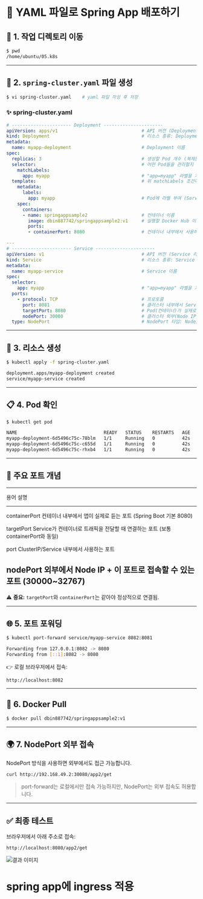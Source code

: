 # 🚀 YAML 파일로 Spring App 배포하기

## 📂 1. 작업 디렉토리 이동

``` bash
$ pwd
/home/ubuntu/05.k8s
```

------------------------------------------------------------------------

## 📝 2. `spring-cluster.yaml` 파일 생성

``` bash
$ vi spring-cluster.yaml    # yaml 파일 작성 후 저장
```

### ✨ spring-cluster.yaml

``` yaml
# ---------------------- Deployment ----------------------
apiVersion: apps/v1                               # API 버전 (Deployment 리소스는 apps/v1 사용)
kind: Deployment                                  # 리소스 종류: Deployment
metadata:
  name: myapp-deployment                          # Deployment 이름
spec:
  replicas: 3                                     # 생성할 Pod 개수 (복제본 수)
  selector:                                       # 어떤 Pod들을 관리할지 선택 기준
    matchLabels:
      app: myapp                                  # "app=myapp" 라벨을 가진 Pod 선택
  template:                                       # 위 matchLabels 조건에 맞는 Pod 템플릿 정의
    metadata:
      labels:
        app: myapp                                # Pod에 라벨 부여 (Service와 연결될 기준)
    spec:
      containers:
      - name: springappsample2                    # 컨테이너 이름
        image: dbin887742/springappsample2:v1     # 실행할 Docker Hub 이미지
        ports:
        - containerPort: 8080                     # 컨테이너 내부에서 사용하는 포트

---
# ---------------------- Service ----------------------
apiVersion: v1                                    # API 버전 (Service 리소스는 v1 사용)
kind: Service                                     # 리소스 종류: Service
metadata:
  name: myapp-service                             # Service 이름
spec:
  selector:
    app: myapp                                    # "app=myapp" 라벨을 가진 Pod 대상으로 트래픽 전달
  ports:
    - protocol: TCP                               # 프로토콜
      port: 8081                                  # 클러스터 내부에서 Service가 노출하는 포트
      targetPort: 8080                            # Pod(컨테이너)가 실제로 사용하는 포트
      nodePort: 30080                             # 클러스터 외부(Node IP)에서 접근할 수 있는 포트 (30000~32767 범위)
  type: NodePort                                  # NodePort 타입: NodeIP:nodePort로 외부 접근 가능
```

------------------------------------------------------------------------

## 🚀 3. 리소스 생성

``` bash
$ kubectl apply -f spring-cluster.yaml

deployment.apps/myapp-deployment created
service/myapp-service created
```

------------------------------------------------------------------------

## 📋 4. Pod 확인

``` bash
$ kubectl get pod

NAME                                READY   STATUS    RESTARTS   AGE
myapp-deployment-6d5496c75c-78blm   1/1     Running   0          42s
myapp-deployment-6d5496c75c-c655d   1/1     Running   0          42s
myapp-deployment-6d5496c75c-rhxb4   1/1     Running   0          42s
```

------------------------------------------------------------------------

## 📖 주요 포트 개념

  ------------------------------------------------------------------------
  용어            설명
  --------------- --------------------------------------------------------
  containerPort   컨테이너 내부에서 앱이 실제로 듣는 포트 (Spring Boot
                  기본 8080)

  targetPort      Service가 컨테이너로 트래픽을 전달할 때 연결하는 포트
                  (보통 containerPort와 동일)

  port            ClusterIP/Service 내부에서 사용하는 포트

  nodePort        외부에서 Node IP + 이 포트로 접속할 수 있는 포트
                  (30000\~32767)
  ------------------------------------------------------------------------

⚠️ **중요:** `targetPort`와 `containerPort`는 같아야 정상적으로 연결됨.

------------------------------------------------------------------------

## 🌐 5. 포트 포워딩

``` bash
$ kubectl port-forward service/myapp-service 8082:8081

Forwarding from 127.0.0.1:8082 -> 8080
Forwarding from [::1]:8082 -> 8080
```

👉 로컬 브라우저에서 접속:

    http://localhost:8082

------------------------------------------------------------------------

## 🐳 6. Docker Pull

``` bash
$ docker pull dbin887742/springappsample2:v1
```

------------------------------------------------------------------------

## 🌍 7. NodePort 외부 접속

NodePort 방식을 사용하면 외부에서도 접근 가능합니다.

``` bash
curl http://192.168.49.2:30080/app2/get
```

> port-forward는 로컬에서만 접속 가능하지만, NodePort는 외부 접속도
> 허용합니다.

------------------------------------------------------------------------

## ✅ 최종 테스트

브라우저에서 아래 주소로 접속:

    http://localhost:8080/app2/get

![결과
이미지](https://github.com/user-attachments/assets/62b1aa52-31b1-4ab9-b314-194acbd64744)




# spring app에 ingress 적용
